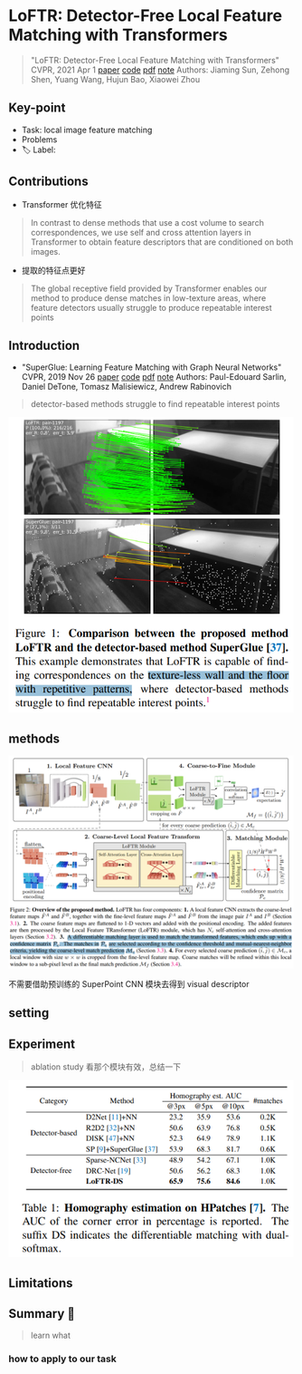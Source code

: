 # LoFTR: Detector-Free Local Feature Matching with Transformers

> "LoFTR: Detector-Free Local Feature Matching with Transformers" CVPR, 2021 Apr 1
> [paper](http://arxiv.org/abs/2104.00680v1) [code]() [pdf](./2021_04_CVPR_LoFTR--Detector-Free-Local-Feature-Matching-with-Transformers.pdf) [note](./2021_04_CVPR_LoFTR--Detector-Free-Local-Feature-Matching-with-Transformers_Note.md)
> Authors: Jiaming Sun, Zehong Shen, Yuang Wang, Hujun Bao, Xiaowei Zhou

## Key-point

- Task: local image feature matching
- Problems
- :label: Label:

## Contributions

- Transformer 优化特征

> In contrast to dense methods that use a cost volume to search correspondences, we use self and cross attention layers in Transformer to obtain feature descriptors that are conditioned on both images. 

- 提取的特征点更好

>  The global receptive field provided by Transformer enables our method to produce dense matches in low-texture areas, where feature detectors usually struggle to produce repeatable interest points



## Introduction

- "SuperGlue: Learning Feature Matching with Graph Neural Networks" CVPR, 2019 Nov 26
  [paper](http://arxiv.org/abs/1911.11763v2) [code](https://github.com/magicleap/SuperGluePretrainedNetwork.) [pdf](./2019_11_CVPR_SuperGlue--Learning-Feature-Matching-with-Graph-Neural-Networks.pdf) [note](./2019_11_CVPR_SuperGlue--Learning-Feature-Matching-with-Graph-Neural-Networks_Note.md)
  Authors: Paul-Edouard Sarlin, Daniel DeTone, Tomasz Malisiewicz, Andrew Rabinovich



> detector-based methods struggle to find repeatable interest points

![fig1](docs/2021_04_CVPR_LoFTR--Detector-Free-Local-Feature-Matching-with-Transformers_Note/fig1.png)





## methods

![fig2](docs/2021_04_CVPR_LoFTR--Detector-Free-Local-Feature-Matching-with-Transformers_Note/fig2.png)

不需要借助预训练的 SuperPoint CNN 模块去得到 visual descriptor





## setting

## Experiment

> ablation study 看那个模块有效，总结一下

![tb1](docs/2021_04_CVPR_LoFTR--Detector-Free-Local-Feature-Matching-with-Transformers_Note/tb1.png)





## Limitations

## Summary :star2:

> learn what

### how to apply to our task


